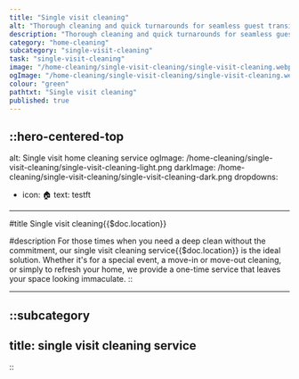 ```yaml
---
title: "Single visit cleaning"
alt: "Thorough cleaning and quick turnarounds for seamless guest transitions"
description: "Thorough cleaning and quick turnarounds for seamless guest transitions"
category: "home-cleaning"
subcategory: "single-visit-cleaning"
task: "single-visit-cleaning"
image: "/home-cleaning/single-visit-cleaning/single-visit-cleaning.webp"
ogImage: "/home-cleaning/single-visit-cleaning/single-visit-cleaning.webp"
colour: "green"
pathtxt: "Single visit cleaning"
published: true
---
```



::hero-centered-top
---
alt: Single visit home cleaning service
ogImage: /home-cleaning/single-visit-cleaning/single-visit-cleaning-light.png
darkImage: /home-cleaning/single-visit-cleaning/single-visit-cleaning-dark.png
dropdowns:
  - icon: 🏠
    text: testft
---

#title
Single visit cleaning{{$doc.location}}

#description
For those times when you need a deep clean without the commitment, our single visit cleaning service{{$doc.location}} is the ideal solution. Whether it's for a special event, a move-in or move-out cleaning, or simply to refresh your home, we provide a one-time service that leaves your space looking immaculate.
::

---

::subcategory
---
title: single visit cleaning service
---
::